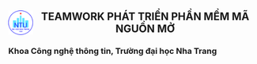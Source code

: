 <h2><img style="float: left" src="NTU_logo.png" width="50" height="50"><center>TEAMWORK PHÁT TRIỂN PHẦN MỀM MÃ NGUỒN MỞ</center></h2>
<h3>Khoa Công nghệ thông tin, Trường đại học Nha Trang</h3>
 
